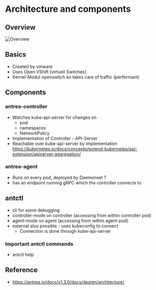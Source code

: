 # Architecture and components 

## Overview 

![Overview](https://antrea.io/docs/v1.3.0/docs/assets/arch.svg.png)

## Basics

  * Created by vmware
  * Uses Open VShift (virtuell Switches)
  * Kernel-Modul openswitch.ko takes care of traffic (performant)

## Components 

### antrea-controller 

  * Watches kube-api-server for changes on
    * pod
    * namespaces
    * NetworkPolicy
  * Implementation of Controller - API-Server
  * Reachable over kube-api-server by implementation https://kubernetes.io/docs/concepts/extend-kubernetes/api-extension/apiserver-aggregation/
   
### antrea-agent 

  * Runs on every pod, deployed by Daemonset ?
  * has an endpoint running gRPC which the controller connects to

## antctl 

  * cli for some debugging
  * controller-mode on controller (accessing from within controller pod)
  * agent-mode on agent (accessing from within agent-pod)
  * external also possible - uses kubeconfig to connect
    * Connection is done through kube-api-server

### Important antctl commands 

  * antclt help 

## Reference 

  * https://antrea.io/docs/v1.3.0/docs/design/architecture/
